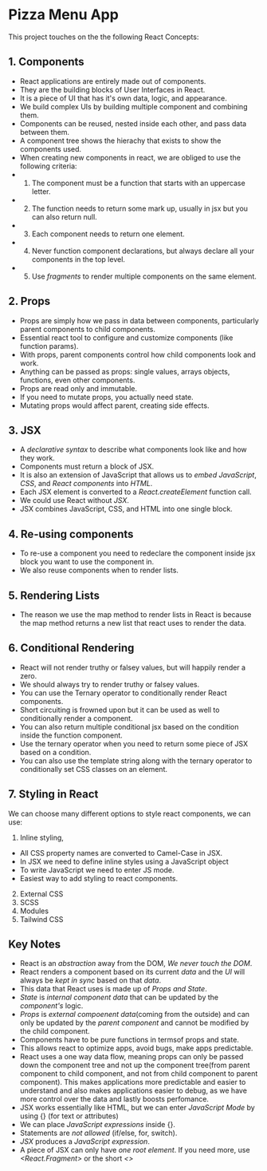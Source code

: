 # Pizza Menu App

This project touches on the the following React Concepts:

## 1. Components

- React applications are entirely made out of components.
- They are the building blocks of User Interfaces in React.
- It is a piece of UI that has it's own data, logic, and appearance.
- We build complex UIs by building multiple component and combining them.
- Components can be reused, nested inside each other, and pass data between them.
- A component tree shows the hierachy that exists to show the components used.
- When creating new components in react, we are obliged to use the following criteria:
- 1. The component must be a function that starts with an uppercase letter.
- 2. The function needs to return some mark up, usually in jsx but you can also return null.
- 3. Each component needs to return one element.
- 4. Never function component declarations, but always declare all your components in the top level.
- 5. Use _fragments_ to render multiple components on the same element.

## 2. Props

- Props are simply how we pass in data between components, particularly parent components to child components.
- Essential react tool to configure and customize components (like function params).
- With props, parent components control how child components look and work.
- Anything can be passed as props: single values, arrays objects, functions, even other components.
- Props are read only and immutable.
- If you need to mutate props, you actually need state.
- Mutating props would affect parent, creating side effects.

## 3. JSX

- A _declarative syntax_ to describe what components look like and how they work.
- Components must return a block of JSX.
- It is also an extension of JavaScript that allows us to _embed_ _JavaScript_, _CSS_, and _React components_ into _HTML_.
- Each JSX element is converted to a _React.createElement_ function call.
- We could use React without _JSX_.
- JSX combines JavaScript, CSS, and HTML into one single block.

## 4. Re-using components

- To re-use a component you need to redeclare the component inside jsx block you want to use the component in.
- We also reuse components when to render lists.

## 5. Rendering Lists

- The reason we use the map method to render lists in React is because the map method returns a new list that react uses to render the data.

## 6. Conditional Rendering

- React will not render truthy or falsey values, but will happily render a zero.
- We should always try to render truthy or falsey values.
- You can use the Ternary operator to conditionally render React components.
- Short circuiting is frowned upon but it can be used as well to conditionally render a component.
- You can also return multiple conditional jsx based on the condition inside the function component.
- Use the ternary operator when you need to return some piece of JSX based on a condition.
- You can also use the template string along with the ternary operator to conditionally set CSS classes on an element.

## 7. Styling in React

We can choose many different options to style react components, we can use:

1. Inline styling,

- All CSS property names are converted to Camel-Case in JSX.
- In JSX we need to define inline styles using a JavaScript object
- To write JavaScript we need to enter JS mode.
- Easiest way to add styling to react components.

2. External CSS
3. SCSS
4. Modules
5. Tailwind CSS

## Key Notes

- React is an _abstraction_ away from the DOM, _We never touch the DOM_.
- React renders a component based on its current _data_ and the _UI_ will always be _kept in_ _sync_ based on that _data_.
- This data that React uses is made up of _Props and State_.
- _State_ is _internal component data_ that can be updated by the _component's_ logic.
- _Props_ is _external compoenent data_(coming from the outside) and can only be updated by the _parent component_ and cannot be modified by the child component.
- Components have to be pure functions in termsof props and state.
- This allows react to optimize apps, avoid bugs, make apps predictable.
- React uses a one way data flow, meaning props can only be passed down the component tree and not up the component tree(from parent component to child component, and not from child component to parent component).
  This makes applications more predictable and easier to understand and also makes applications easier to debug, as we have more control over the data and lastly boosts perfomance.
- JSX works essentially like HTML, but we can enter _JavaScript Mode_ by using {} (for text or attributes)
- We can place _JavaScript expressions_ inside {}.
- Statements are _not allowed_ (if/else, for, switch).
- _JSX_ produces a _JavaScript expression_.
- A piece of JSX can only have _one root element_. If you need more, use _<React.Fragment>_ or the short _<>_
